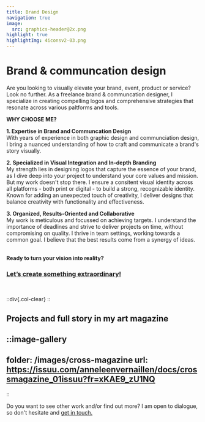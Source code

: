 ```yaml
---
title: Brand Design
navigation: true
image:
  src: graphics-header@2x.png
highlight: true
highlightImg: 4iconsv2-03.png
---
```


# Brand & communcation design

Are you looking to visually elevate your brand, event, product or service? Look no further. As a freelance brand & communcation designer, I specialize in creating compelling logos and comprehensive strategies that resonate across various paltforms and tools.


**WHY CHOOSE ME?**

**1. Expertise in Brand and Communcation Design** 
<br>With years of experience in both graphic design and communciation design, I bring a nuanced understanding of how to craft and communicate a brand's story visually.

**2. Specialized in Visual Integration and In-depth Branding** 
<br>My strength lies in designing logos that capture the essence of your brand, as I dive deep into your project to understand your core values and mission. But my work doesn't stop there. I ensure a consitent visual identity across all platforms - both print or digital - to build a strong, recognizable identity. Known for adding an unexpected touch of creativity, I deliver designs that balance creativity with functionality and effectiveness.

**3. Organized, Results-Oriented and Collaborative**
<br>My work is meticulous and focussed on achieving targets. I understand the importance of deadlines and strive to deliver projects on time, without compromising on quality. I thrive in team settings, working towards a common goal. I believe that the best results come from a synergy of ideas.

<br>**Ready to turn your vision into reality?**

### [Let’s create something extraordinary!](mailto\:hello@anneleenvernaillen.com)
<br>

::div{.col-clear}
::

## Projects and full story in my art magazine

::image-gallery
---
folder: /images/cross-magazine
url: https://issuu.com/anneleenvernaillen/docs/crossmagazine_01issuu?fr=xKAE9_zU1NQ
---
::

Do you want to see other work and/or find out more? I am open to dialogue, so don't hesitate and [get in touch.](/contact)
